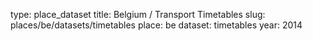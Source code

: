 type: place_dataset
title: Belgium / Transport Timetables
slug: places/be/datasets/timetables
place: be
dataset: timetables
year: 2014
